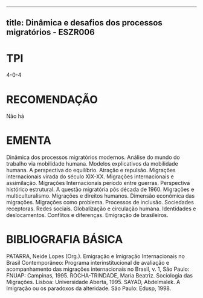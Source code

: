 
---
title: Dinâmica e desafios dos processos migratórios - ESZR006 
---

# TPI

4-0-4

# RECOMENDAÇÃO

Não há

# EMENTA

Dinâmica dos processos migratórios modernos. Análise do mundo do trabalho via mobilidade humana. Modelos explicativos da mobilidade humana. A perspectiva do equilíbrio. Atração e repulsão. Migrações internacionais virada do século XIX-XX. Migrações internacionais e assimilação. Migrações Internacionais período entre guerras. Perspectiva histórico estrutural. A questão migratória pós década de 1960. Migrações e multiculturalismo. Migrações e direitos humanos. Dimensão econômica das migrações. Migrações como problema. Processos de inclusão. Sociedades receptoras. Redes sociais. Globalização e circulação humana. Identidades e deslocamentos. Conflitos e diferenças. Emigração de brasileiros.

# BIBLIOGRAFIA BÁSICA

PATARRA, Neide Lopes (Org.). Emigração e Imigração Internacionais no Brasil Contemporâneo: Programa interinstitucional de avaliação e acompanhamento das migrações internacionais no Brasil, v. 1, São Paulo: FNUAP: Campinas, 1995.
ROCHA-TRINDADE, Maria Beatriz. Sociologia das Migrações. Lisboa: Universidade Aberta, 1995.
SAYAD, Abdelmalek. A Imigração ou os paradoxos da alteridade. São Paulo: Edusp, 1998.
        